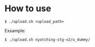 # How to use

```
$ ./upload.sh <upload_path>
```

Exsample:

```
$ ./upload.sh nyatching-stg-v2/u_dummy/
```

